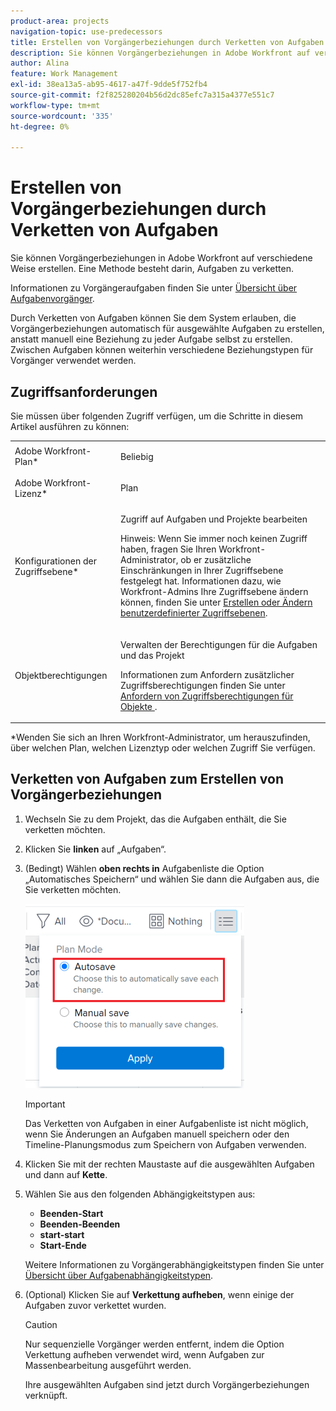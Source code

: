 ```yaml
---
product-area: projects
navigation-topic: use-predecessors
title: Erstellen von Vorgängerbeziehungen durch Verketten von Aufgaben
description: Sie können Vorgängerbeziehungen in Adobe Workfront auf verschiedene Weise erstellen. Eine Methode besteht darin, Aufgaben zu verketten.
author: Alina
feature: Work Management
exl-id: 38ea13a5-ab95-4617-a47f-9dde5f752fb4
source-git-commit: f2f825280204b56d2dc85efc7a315a4377e551c7
workflow-type: tm+mt
source-wordcount: '335'
ht-degree: 0%

---
```


# Erstellen von Vorgängerbeziehungen durch Verketten von Aufgaben

Sie können Vorgängerbeziehungen in Adobe Workfront auf verschiedene Weise erstellen. Eine Methode besteht darin, Aufgaben zu verketten.

Informationen zu Vorgängeraufgaben finden Sie unter [Übersicht über Aufgabenvorgänger](../../../manage-work/tasks/use-prdcssrs/predecessors-overview.md).

Durch Verketten von Aufgaben können Sie dem System erlauben, die Vorgängerbeziehungen automatisch für ausgewählte Aufgaben zu erstellen, anstatt manuell eine Beziehung zu jeder Aufgabe selbst zu erstellen. Zwischen Aufgaben können weiterhin verschiedene Beziehungstypen für Vorgänger verwendet werden.

## Zugriffsanforderungen

Sie müssen über folgenden Zugriff verfügen, um die Schritte in diesem Artikel ausführen zu können:

<table style="table-layout:auto"> 
 <col> 
 <col> 
 <tbody> 
  <tr> 
   <td role="rowheader">Adobe Workfront-Plan*</td> 
   <td> <p>Beliebig</p> </td> 
  </tr> 
  <tr> 
   <td role="rowheader">Adobe Workfront-Lizenz*</td> 
   <td> <p>Plan </p> </td> 
  </tr> 
  <tr> 
   <td role="rowheader">Konfigurationen der Zugriffsebene*</td> 
   <td> <p>Zugriff auf Aufgaben und Projekte bearbeiten</p> <p>Hinweis: Wenn Sie immer noch keinen Zugriff haben, fragen Sie Ihren Workfront-Administrator, ob er zusätzliche Einschränkungen in Ihrer Zugriffsebene festgelegt hat. Informationen dazu, wie Workfront-Admins Ihre Zugriffsebene ändern können, finden Sie unter <a href="../../../administration-and-setup/add-users/configure-and-grant-access/create-modify-access-levels.md" class="MCXref xref">Erstellen oder Ändern benutzerdefinierter Zugriffsebenen</a>.</p> </td> 
  </tr> 
  <tr> 
   <td role="rowheader">Objektberechtigungen</td> 
   <td> <p>Verwalten der Berechtigungen für die Aufgaben und das Projekt</p> <p>Informationen zum Anfordern zusätzlicher Zugriffsberechtigungen finden Sie unter <a href="../../../workfront-basics/grant-and-request-access-to-objects/request-access.md" class="MCXref xref">Anfordern von Zugriffsberechtigungen für Objekte </a>.</p> </td> 
  </tr> 
 </tbody> 
</table>

&#42;Wenden Sie sich an Ihren Workfront-Administrator, um herauszufinden, über welchen Plan, welchen Lizenztyp oder welchen Zugriff Sie verfügen.

## Verketten von Aufgaben zum Erstellen von Vorgängerbeziehungen

1. Wechseln Sie zu dem Projekt, das die Aufgaben enthält, die Sie verketten möchten.
1. Klicken Sie **linken** auf „Aufgaben“.
1. (Bedingt) Wählen **oben rechts in** Aufgabenliste die Option „Automatisches Speichern“ und wählen Sie dann die Aufgaben aus, die Sie verketten möchten.

   ![](assets/nwe-autosave-icon-on-highlighted-350x295.png)

   >[!IMPORTANT]
   >
   >Das Verketten von Aufgaben in einer Aufgabenliste ist nicht möglich, wenn Sie Änderungen an Aufgaben manuell speichern oder den Timeline-Planungsmodus zum Speichern von Aufgaben verwenden.

1. Klicken Sie mit der rechten Maustaste auf die ausgewählten Aufgaben und dann auf **Kette**.
1. Wählen Sie aus den folgenden Abhängigkeitstypen aus:

   * **Beenden-Start**
   * **Beenden-Beenden**
   * **start-start**
   * **Start-Ende**

   Weitere Informationen zu Vorgängerabhängigkeitstypen finden Sie unter [Übersicht über Aufgabenabhängigkeitstypen](../../../manage-work/tasks/use-prdcssrs/task-dependency-types.md).

1. (Optional) Klicken Sie auf **Verkettung aufheben**, wenn einige der Aufgaben zuvor verkettet wurden.

   >[!CAUTION]
   >
   >Nur sequenzielle Vorgänger werden entfernt, indem die Option Verkettung aufheben verwendet wird, wenn Aufgaben zur Massenbearbeitung ausgeführt werden.

   Ihre ausgewählten Aufgaben sind jetzt durch Vorgängerbeziehungen verknüpft.
